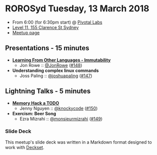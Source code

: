 # ROROSyd Tuesday, 13 March 2018

- From 6:00 (for 6:30pm start) @ [Pivotal Labs][]
- [Level 11, 155 Clarence St Sydney][]
- [Meetup page][]

## Presentations - 15 minutes

- **[Learning From Other Languages - Immutability][]**
  - Jon Rowe :: [@JonRowe][] ([#148][])
- **Understanding complex linux commands**
  - Joss Paling :: [@joshuapaling][] ([#147][])

## Lightning Talks - 5 minutes

- **[Memory Hack a TODO][]**
  - Jenny Nguyen :: [@knockycode][] ([#150][])
- **Exercism: Beer Song**
  - Ezra Mizrahi :: [@monsieurmizrahi][] ([#149][])

### Slide Deck

This meetup's slide deck was written in a Markdown format designed to work with
[Deckset][].

[Learning From Other Languages - Immutability]: https://speakerdeck.com/jonrowe/learning-from-other-languages-immutability
[@JonRowe]: https://twitter.com/JonRowe
[#148]: https://github.com/rails-oceania/roro/issues/148
[@joshuapaling]: https://twitter.com/joshuapaling
[#147]: https://github.com/rails-oceania/roro/issues/147
[Memory Hack a TODO]: https://dev.to/knockycode/nevertheless-jenny-nguyen-continued-to-code--3619
[@knockycode]: https://twitter.com/knockycode
[#150]: https://github.com/rails-oceania/roro/issues/150
[@monsieurmizrahi]: https://twitter.com/monsieurmizrahi
[#149]: https://github.com/rails-oceania/roro/issues/149
[Pivotal Labs]: https://pivotal.io/locations/sydney
[Level 11, 155 Clarence St Sydney]: https://goo.gl/maps/k6v9wdomLWF2
[Meetup page]: https://www.meetup.com/Ruby-On-Rails-Oceania-Sydney/events/nnvkcpyxfbrb/
[Deckset]: https://www.decksetapp.com/
